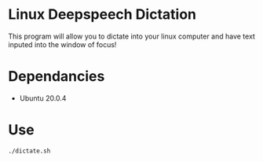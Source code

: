 # Linux Deepspeech Dictation

This program will allow you to dictate into your linux computer and have text inputed into the window of focus!

# Dependancies

- Ubuntu 20.0.4

# Use

`./dictate.sh`